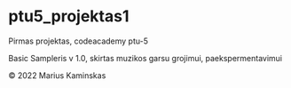 # ptu5_projektas1
Pirmas projektas, codeacademy ptu-5 

Basic Sampleris v 1.0, skirtas muzikos garsu grojimui, paekspermentavimui

&copy; 2022 Marius Kaminskas
